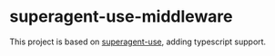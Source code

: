 # superagent-use-middleware
This project is based on [superagent-use](https://github.com/Microsoft/dts-gen), adding typescript support.


